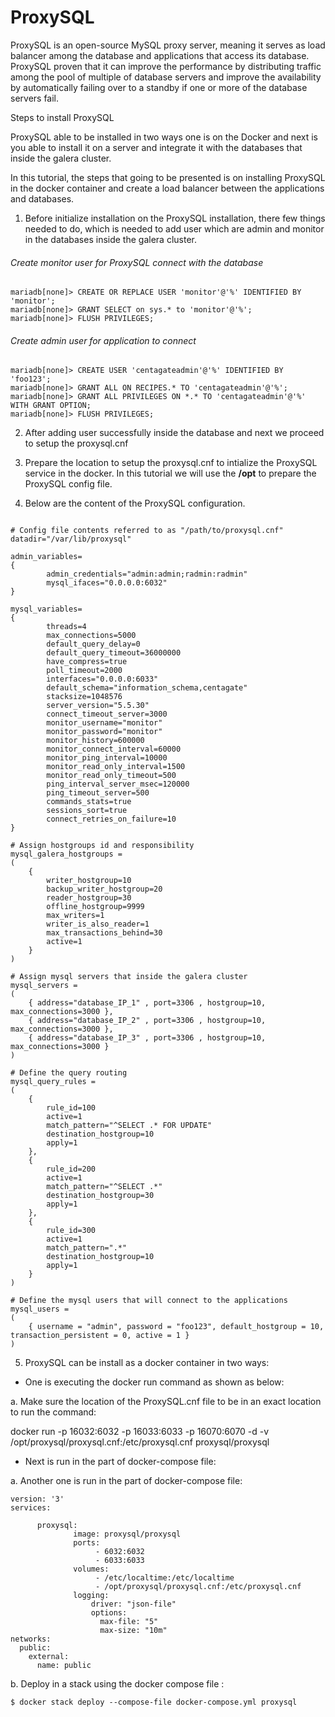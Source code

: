 # ProxySQL

ProxySQL is an open-source MySQL proxy server, meaning it serves as load balancer among the database and applications that access its database. ProxySQL proven that it can improve the performance by distributing traffic among the pool of multiple of database servers and improve the availability by automatically failing over to a standby if one or more of the database servers fail.

Steps to install ProxySQL

ProxySQL able to be installed in two ways one is on the Docker and next is you able to install it on a server and integrate it with the databases that inside the galera cluster.

In this tutorial, the steps that going to be presented is on installing ProxySQL in the docker container and create a load balancer between the applications and databases.

1. Before initialize installation on the ProxySQL installation, there few things needed to do, which is needed to add user which are admin and monitor in the databases inside the galera cluster.

###### Create monitor user for ProxySQL connect with the database

```
mariadb[none]> CREATE OR REPLACE USER 'monitor'@'%' IDENTIFIED BY 'monitor';
mariadb[none]> GRANT SELECT on sys.* to 'monitor'@'%';
mariadb[none]> FLUSH PRIVILEGES;
```

###### Create admin user for application to connect

```
mariadb[none]> CREATE USER 'centagateadmin'@'%' IDENTIFIED BY 'foo123';
mariadb[none]> GRANT ALL ON RECIPES.* TO 'centagateadmin'@'%';
mariadb[none]> GRANT ALL PRIVILEGES ON *.* TO 'centagateadmin'@'%' WITH GRANT OPTION;
mariadb[none]> FLUSH PRIVILEGES;
```

2. After adding user successfully inside the database and next we proceed to setup the proxysql.cnf

3. Prepare the location to setup the proxysql.cnf to intialize the ProxySQL service in the docker. In this tutorial we will use the **/opt** to prepare the ProxySQL config file.

4. Below are the content of the ProxySQL configuration.

```

# Config file contents referred to as "/path/to/proxysql.cnf"
datadir="/var/lib/proxysql"

admin_variables=
{
        admin_credentials="admin:admin;radmin:radmin"
        mysql_ifaces="0.0.0.0:6032"
}

mysql_variables=
{
        threads=4
        max_connections=5000
        default_query_delay=0
        default_query_timeout=36000000
        have_compress=true
        poll_timeout=2000
        interfaces="0.0.0.0:6033"
        default_schema="information_schema,centagate"
        stacksize=1048576
        server_version="5.5.30"
        connect_timeout_server=3000
        monitor_username="monitor"
        monitor_password="monitor"
        monitor_history=600000
        monitor_connect_interval=60000
        monitor_ping_interval=10000
        monitor_read_only_interval=1500
        monitor_read_only_timeout=500
        ping_interval_server_msec=120000
        ping_timeout_server=500
        commands_stats=true
        sessions_sort=true
        connect_retries_on_failure=10
}

# Assign hostgroups id and responsibility
mysql_galera_hostgroups =
(
    {
        writer_hostgroup=10
        backup_writer_hostgroup=20
        reader_hostgroup=30
        offline_hostgroup=9999
        max_writers=1
        writer_is_also_reader=1
        max_transactions_behind=30
        active=1
    }
)

# Assign mysql servers that inside the galera cluster
mysql_servers =
(
    { address="database_IP_1" , port=3306 , hostgroup=10, max_connections=3000 },
    { address="database_IP_2" , port=3306 , hostgroup=10, max_connections=3000 },
    { address="database_IP_3" , port=3306 , hostgroup=10, max_connections=3000 }
)

# Define the query routing 
mysql_query_rules =
(
    {
        rule_id=100
        active=1
        match_pattern="^SELECT .* FOR UPDATE"
        destination_hostgroup=10
        apply=1
    },
    {
        rule_id=200
        active=1
        match_pattern="^SELECT .*"
        destination_hostgroup=30
        apply=1
    },
    {
        rule_id=300
        active=1
        match_pattern=".*"
        destination_hostgroup=10
        apply=1
    }
)

# Define the mysql users that will connect to the applications
mysql_users =
(
    { username = "admin", password = "foo123", default_hostgroup = 10, transaction_persistent = 0, active = 1 }
)

```

5. ProxySQL can be install as a docker container in two ways:

- One is executing the docker run command as shown as below:

a. Make sure the location of the ProxySQL.cnf file to be in an exact location to run the command: 

docker run -p 16032:6032 -p 16033:6033 -p 16070:6070 -d -v /opt/proxysql/proxysql.cnf:/etc/proxysql.cnf proxysql/proxysql

- Next is run in the part of docker-compose file:

a. Another one is run in the part of docker-compose file:

```
version: '3'
services:
      
      proxysql:
              image: proxysql/proxysql
              ports:
                   - 6032:6032
                   - 6033:6033
              volumes:
                   - /etc/localtime:/etc/localtime
                   - /opt/proxysql/proxysql.cnf:/etc/proxysql.cnf
              logging:
                  driver: "json-file"
                  options:
                    max-file: "5"
                    max-size: "10m"
networks:
  public:
    external:
      name: public
```

b. Deploy in a stack using the docker compose file :

```
$ docker stack deploy --compose-file docker-compose.yml proxysql
```
